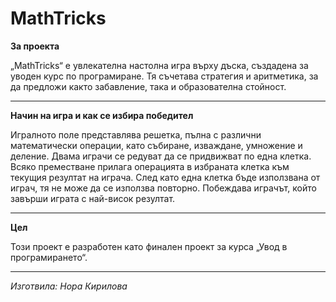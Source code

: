 # **MathTricks**

**За проекта**

„MathTricks“ е увлекателна настолна игра върху дъска, създадена за уводен курс по програмиране. Тя съчетава стратегия и аритметика, за да предложи както забавление, така и образователна стойност.

-------------------------------------------------------------------------------------------------------------------------------------------
**Начин на игра и как се избира победител**

Игралното поле представлява решетка, пълна с различни математически операции, като събиране, изваждане, умножение и деление.
Двама играчи се редуват да се придвижват по една клетка.
Всяко преместване прилага операцията в избраната клетка към текущия резултат на играча.
След като една клетка бъде използвана от играч, тя не може да се използва повторно.
Побеждава играчът, който завърши играта с най-висок резултат.

-------------------------------------------------------------------------------------------------------------------------------------------
**Цел**

Този проект е разработен като финален проект за курса „Увод в програмирането“.

-------------------------------------------------------------------------------------------------------------------------------------------
*Изготвила: Нора Кирилова*
